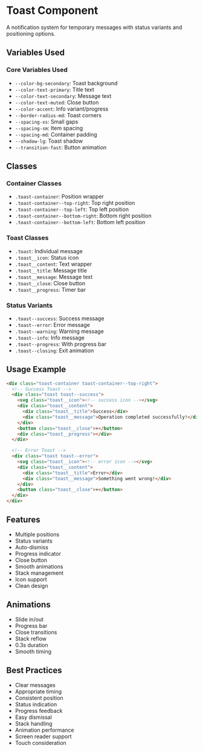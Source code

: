 # Toast Component

A notification system for temporary messages with status variants and positioning options.

## Variables Used

### Core Variables Used
- `--color-bg-secondary`: Toast background
- `--color-text-primary`: Title text
- `--color-text-secondary`: Message text
- `--color-text-muted`: Close button
- `--color-accent`: Info variant/progress
- `--border-radius-md`: Toast corners
- `--spacing-xs`: Small gaps
- `--spacing-sm`: Item spacing
- `--spacing-md`: Container padding
- `--shadow-lg`: Toast shadow
- `--transition-fast`: Button animation

## Classes

### Container Classes
- `.toast-container`: Position wrapper
- `.toast-container--top-right`: Top right position
- `.toast-container--top-left`: Top left position
- `.toast-container--bottom-right`: Bottom right position
- `.toast-container--bottom-left`: Bottom left position

### Toast Classes
- `.toast`: Individual message
- `.toast__icon`: Status icon
- `.toast__content`: Text wrapper
- `.toast__title`: Message title
- `.toast__message`: Message text
- `.toast__close`: Close button
- `.toast__progress`: Timer bar

### Status Variants
- `.toast--success`: Success message
- `.toast--error`: Error message
- `.toast--warning`: Warning message
- `.toast--info`: Info message
- `.toast--progress`: With progress bar
- `.toast--closing`: Exit animation

## Usage Example

```html
<div class="toast-container toast-container--top-right">
  <!-- Success Toast -->
  <div class="toast toast--success">
    <svg class="toast__icon"><!-- success icon --></svg>
    <div class="toast__content">
      <div class="toast__title">Success</div>
      <div class="toast__message">Operation completed successfully!</div>
    </div>
    <button class="toast__close">×</button>
    <div class="toast__progress"></div>
  </div>

  <!-- Error Toast -->
  <div class="toast toast--error">
    <svg class="toast__icon"><!-- error icon --></svg>
    <div class="toast__content">
      <div class="toast__title">Error</div>
      <div class="toast__message">Something went wrong!</div>
    </div>
    <button class="toast__close">×</button>
  </div>
</div>
```

## Features
- Multiple positions
- Status variants
- Auto-dismiss
- Progress indicator
- Close button
- Smooth animations
- Stack management
- Icon support
- Clean design

## Animations
- Slide in/out
- Progress bar
- Close transitions
- Stack reflow
- 0.3s duration
- Smooth timing

## Best Practices
- Clear messages
- Appropriate timing
- Consistent position
- Status indication
- Progress feedback
- Easy dismissal
- Stack handling
- Animation performance
- Screen reader support
- Touch consideration